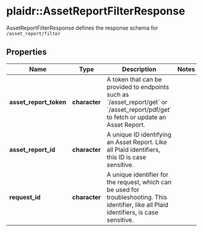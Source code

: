 # plaidr::AssetReportFilterResponse

AssetReportFilterResponse defines the response schema for `/asset_report/filter`

## Properties
Name | Type | Description | Notes
------------ | ------------- | ------------- | -------------
**asset_report_token** | **character** | A token that can be provided to endpoints such as &#x60;/asset_report/get&#x60; or &#x60;/asset_report/pdf/get&#x60; to fetch or update an Asset Report. | 
**asset_report_id** | **character** | A unique ID identifying an Asset Report. Like all Plaid identifiers, this ID is case sensitive. | 
**request_id** | **character** | A unique identifier for the request, which can be used for troubleshooting. This identifier, like all Plaid identifiers, is case sensitive. | 



